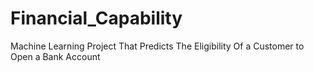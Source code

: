# Financial_Capability
Machine Learning Project That Predicts The Eligibility Of a Customer to Open a Bank Account 
